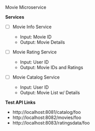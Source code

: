 Movie Microservice

**Services**

- [ ] Movie Info Service
    - Input: Movie ID
    - Output: Movie Details

- [ ] Movie Rating Service
    - Input: User ID
    - Output: Movie IDs and Ratings

- [ ] Movie Catalog Service
    - Input: User ID
    - Output: Movie List w/ Details
	
**Test API Links**
- http://localhost:8081/catalog/foo
- http://localhost:8082/movies/foo
- http://localhost:8083/ratingsdata/foo